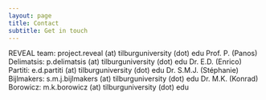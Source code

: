 ```yaml
---
layout: page
title: Contact
subtitle: Get in touch
---
```


REVEAL team: project.reveal (at) tilburguniversity (dot) edu
Prof. P. (Panos) Delimatsis: p.delimatsis (at) tilburguniversity (dot) edu
Dr. E.D. (Enrico) Partiti: e.d.partiti (at) tilburguniversity (dot) edu
Dr. S.M.J. (Stéphanie) Bijlmakers: s.m.j.bijlmakers (at) tilburguniversity (dot) edu
Dr. M.K. (Konrad) Borowicz: m.k.borowicz (at) tilburguniversity (dot) edu
